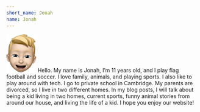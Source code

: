 ```yaml
---
short_name: Jonah
name: Jonah
---
```


![Avatar of Jonah](/images/jonah_avatar.png) Hello. My name is Jonah, I’m 11 years old, and I play flag football and soccer. I love family, animals, and playing sports. I also like to play around with tech. I go to private school in Cambridge. My parents are divorced, so I live in two different homes. In my blog posts, I will talk about being a kid living in two homes, current sports, funny animal stories from around our house, and living the life of a kid. I hope you enjoy our website!
